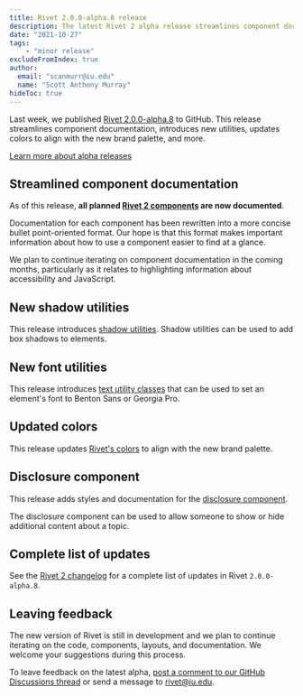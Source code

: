 ```yaml
---
title: Rivet 2.0.0-alpha.8 release
description: The latest Rivet 2 alpha release streamlines component documentation, introduces new utilities, and updates colors to align with the new brand palette.
date: "2021-10-27"
tags:
    - "minor release"
excludeFromIndex: true
author:
  email: "scanmurr@iu.edu"
  name: "Scott Anthony Murray"
hideToc: true
---
```

Last week, we published [Rivet 2.0.0-alpha.8](https://github.com/indiana-university/rivet-source/releases/tag/v2.0.0-alpha.8) to GitHub. This release streamlines component documentation, introduces new utilities, updates colors to align with the new brand palette, and more.

[Learn more about alpha releases](https://v2.rivet.iu.edu/docs/getting-started/alpha/)

## Streamlined component documentation

As of this release, **all planned [Rivet 2 components](https://v2.rivet.iu.edu/docs/components/) are now documented**.

Documentation for each component has been rewritten into a more concise bullet point-oriented format. Our hope is that this format makes important information about how to use a component easier to find at a glance.

We plan to continue iterating on component documentation in the coming months, particularly as it relates to highlighting information about accessibility and JavaScript.

## New shadow utilities

This release introduces [shadow utilities](https://v2.rivet.iu.edu/docs/utilities/shadow/). Shadow utilities can be used to add box shadows to elements.

## New font utilities

This release introduces [text utility classes](https://v2.rivet.iu.edu/docs/utilities/typography/#font-family) that can be used to set an element's font to Benton Sans or Georgia Pro.

## Updated colors

This release updates [Rivet's colors](https://v2.rivet.iu.edu/docs/utilities/color/) to align with the new brand palette.

## Disclosure component

This release adds styles and documentation for the [disclosure component](https://v2.rivet.iu.edu/docs/components/disclosure/).

The disclosure component can be used to allow someone to show or hide additional content about a topic.

## Complete list of updates

See the [Rivet 2 changelog](https://v2.rivet.iu.edu/getting-started/changelog/) for a complete list of updates in Rivet `2.0.0-alpha.8`.

## Leaving feedback

The new version of Rivet is still in development and we plan to continue iterating on the code, components, layouts, and documentation. We welcome your suggestions during this process.

To leave feedback on the latest alpha, [post a comment to our GitHub Discussions thread](https://github.com/indiana-university/rivet-source/discussions/467) or send a message to [rivet@iu.edu](mailto:rivet@iu.edu).